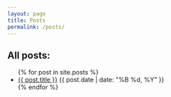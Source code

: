 ```yaml
---
layout: page
title: Posts
permalink: /posts/
---
```

## All posts:
<ul>
  {% for post in site.posts %}
    <li>
      <a href="{{ post.url }}">{{ post.title }}</a>
      <span>{{ post.date | date: "%B %d, %Y" }}</span>
    </li>
  {% endfor %}
</ul>
